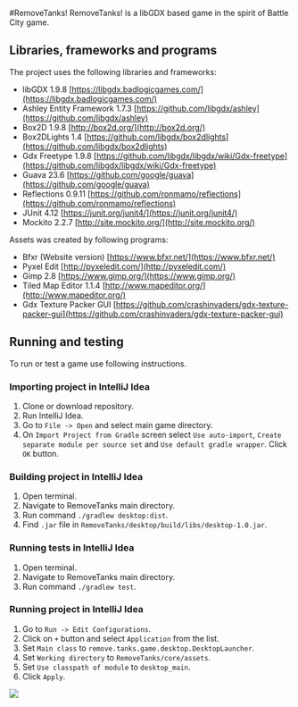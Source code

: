 #RemoveTanks!
RemoveTanks! is a libGDX based game in the spirit of Battle City game.

## Libraries, frameworks and programs
The project uses the following libraries and frameworks:
* libGDX 1.9.8 [https://libgdx.badlogicgames.com/](https://libgdx.badlogicgames.com/)
* Ashley Entity Framework 1.7.3 [https://github.com/libgdx/ashley](https://github.com/libgdx/ashley)
* Box2D 1.9.8 [http://box2d.org/](http://box2d.org/)
* Box2DLights 1.4 [https://github.com/libgdx/box2dlights](https://github.com/libgdx/box2dlights)
* Gdx Freetype 1.9.8 [https://github.com/libgdx/libgdx/wiki/Gdx-freetype](https://github.com/libgdx/libgdx/wiki/Gdx-freetype)
* Guava 23.6 [https://github.com/google/guava](https://github.com/google/guava)
* Reflections 0.9.11 [https://github.com/ronmamo/reflections](https://github.com/ronmamo/reflections)
* JUnit 4.12 [https://junit.org/junit4/](https://junit.org/junit4/)
* Mockito 2.2.7 [http://site.mockito.org/](http://site.mockito.org/)

Assets was created by following programs:
* Bfxr (Website version) [https://www.bfxr.net/](https://www.bfxr.net/)
* Pyxel Edit [http://pyxeledit.com/](http://pyxeledit.com/)
* Gimp 2.8 [https://www.gimp.org/](https://www.gimp.org/)
* Tiled Map Editor 1.1.4 [http://www.mapeditor.org/](http://www.mapeditor.org/)
* Gdx Texture Packer GUI [https://github.com/crashinvaders/gdx-texture-packer-gui](https://github.com/crashinvaders/gdx-texture-packer-gui)

## Running and testing
To run or test a game use following instructions.

### Importing project in IntelliJ Idea

1. Clone or download repository.
2. Run IntelliJ Idea.
3. Go to `File -> Open` and select main game directory.
4. On `Import Project from Gradle` screen select `Use auto-import`, `Create separate module per source set` and `Use default gradle wrapper`. Click `OK` button.

### Building project in IntelliJ Idea

1. Open terminal.
2. Navigate to RemoveTanks main directory.
3. Run command `./gradlew desktop:dist`.
4. Find `.jar` file in `RemoveTanks/desktop/build/libs/desktop-1.0.jar`.

### Running tests in IntelliJ Idea

1. Open terminal.
2. Navigate to RemoveTanks main directory.
3. Run command `./gradlew test`.

### Running project in IntelliJ Idea

1. Go to `Run -> Edit Configurations`.
2. Click on `+` button and select `Application` from the list.
3. Set `Main class` to `remove.tanks.game.desktop.DesktopLauncher`.
4. Set `Working directory` to `RemoveTanks/core/assets`.
5. Set `Use classpath of module` to `desktop_main`.
6. Click `Apply`.

![](https://github.com/MateuszDlugosz/RemoveTanks/blob/master/docs/wiki/images/intellij-run-configuration-0.png)